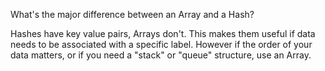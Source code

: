 What's the major difference between an Array and a Hash?

Hashes have key value pairs, Arrays don't. This makes them useful if data needs to be associated with a specific label. However if the order of your data matters, or if you need a "stack" or "queue" structure, use an Array. 